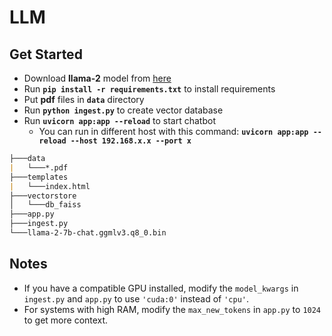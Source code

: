 # LLM

## Get Started
- Download **llama-2** model from [here](https://huggingface.co/TheBloke/Llama-2-7B-Chat-GGML/blob/main/llama-2-7b-chat.ggmlv3.q8_0.bin)
- Run **`pip install -r requirements.txt`** to install requirements
- Put **pdf** files in **`data`** directory
- Run **`python ingest.py`** to create vector database
- Run **`uvicorn app:app --reload`** to start chatbot
    - You can run in different host with this command: **`uvicorn app:app --reload --host 192.168.x.x --port x`**

```md
├───data
|   └───*.pdf
├───templates
|   └───index.html
├───vectorstore
│   └───db_faiss
├───app.py
├───ingest.py
└───llama-2-7b-chat.ggmlv3.q8_0.bin
```

## Notes
- If you have a compatible GPU installed, modify the `model_kwargs` in `ingest.py` and `app.py` to use `'cuda:0'` instead of `'cpu'`.
- For systems with high RAM, modify the `max_new_tokens` in `app.py` to `1024` to get more context.


